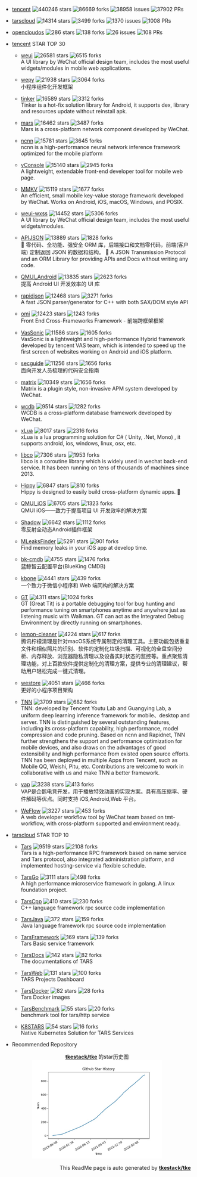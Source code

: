 
+ [tencent](https://github.com/tencent)
![440246 stars](https://img.shields.io/badge/Stars-440246-green)
![86669 forks](https://img.shields.io/badge/Forks-86669-green)
![38958 issues](https://img.shields.io/badge/Issues-38958-green)
![37902 PRs](https://img.shields.io/badge/PRs-37902-green)

+ [tarscloud](https://github.com/tarscloud)
![14314 stars](https://img.shields.io/badge/Stars-14314-green)
![3499 forks](https://img.shields.io/badge/Forks-3499-green)
![1370 issues](https://img.shields.io/badge/Issues-1370-green)
![1008 PRs](https://img.shields.io/badge/PRs-1008-green)

+ [opencloudos](https://github.com/opencloudos)
![286 stars](https://img.shields.io/badge/Stars-286-green)
![138 forks](https://img.shields.io/badge/Forks-138-green)
![26 issues](https://img.shields.io/badge/Issues-26-green)
![108 PRs](https://img.shields.io/badge/PRs-108-green)



+ [tencent](https://github.com/tencent) STAR TOP 30
    
    + [weui](https://github.com/tencent/weui) 
    ![26581 stars](https://img.shields.io/badge/Stars-26581-green)
    ![6515 forks](https://img.shields.io/badge/Forks-6515-green)  
    A UI library by WeChat official design team, includes the most useful widgets/modules in mobile web applications.
    
    + [wepy](https://github.com/tencent/wepy) 
    ![21938 stars](https://img.shields.io/badge/Stars-21938-green)
    ![3064 forks](https://img.shields.io/badge/Forks-3064-green)  
    小程序组件化开发框架
    
    + [tinker](https://github.com/tencent/tinker) 
    ![16589 stars](https://img.shields.io/badge/Stars-16589-green)
    ![3312 forks](https://img.shields.io/badge/Forks-3312-green)  
    Tinker is a hot-fix solution library for Android, it supports dex, library and resources update without reinstall apk.
    
    + [mars](https://github.com/tencent/mars) 
    ![16462 stars](https://img.shields.io/badge/Stars-16462-green)
    ![3487 forks](https://img.shields.io/badge/Forks-3487-green)  
    Mars is a cross-platform network component  developed by WeChat.
    
    + [ncnn](https://github.com/tencent/ncnn) 
    ![15781 stars](https://img.shields.io/badge/Stars-15781-green)
    ![3645 forks](https://img.shields.io/badge/Forks-3645-green)  
    ncnn is a high-performance neural network inference framework optimized for the mobile platform
    
    + [vConsole](https://github.com/tencent/vConsole) 
    ![15140 stars](https://img.shields.io/badge/Stars-15140-green)
    ![2945 forks](https://img.shields.io/badge/Forks-2945-green)  
    A lightweight, extendable front-end developer tool for mobile web page.
    
    + [MMKV](https://github.com/tencent/MMKV) 
    ![15119 stars](https://img.shields.io/badge/Stars-15119-green)
    ![1677 forks](https://img.shields.io/badge/Forks-1677-green)  
    An efficient, small mobile key-value storage framework developed by WeChat. Works on Android, iOS, macOS, Windows, and POSIX.
    
    + [weui-wxss](https://github.com/tencent/weui-wxss) 
    ![14452 stars](https://img.shields.io/badge/Stars-14452-green)
    ![5306 forks](https://img.shields.io/badge/Forks-5306-green)  
    A UI library by WeChat official design team, includes the most useful widgets/modules.
    
    + [APIJSON](https://github.com/tencent/APIJSON) 
    ![13889 stars](https://img.shields.io/badge/Stars-13889-green)
    ![1828 forks](https://img.shields.io/badge/Forks-1828-green)  
    🚀 零代码、全功能、强安全 ORM 库，后端接口和文档零代码，前端(客户端) 定制返回 JSON 的数据和结构。 🚀 A JSON Transmission Protocol and an ORM Library for providing APIs and Docs without writing any code.
    
    + [QMUI_Android](https://github.com/tencent/QMUI_Android) 
    ![13835 stars](https://img.shields.io/badge/Stars-13835-green)
    ![2623 forks](https://img.shields.io/badge/Forks-2623-green)  
    提高 Android UI 开发效率的 UI 库
    
    + [rapidjson](https://github.com/tencent/rapidjson) 
    ![12468 stars](https://img.shields.io/badge/Stars-12468-green)
    ![3271 forks](https://img.shields.io/badge/Forks-3271-green)  
    A fast JSON parser/generator for C++ with both SAX/DOM style API
    
    + [omi](https://github.com/tencent/omi) 
    ![12423 stars](https://img.shields.io/badge/Stars-12423-green)
    ![1243 forks](https://img.shields.io/badge/Forks-1243-green)  
     Front End Cross-Frameworks Framework - 前端跨框架框架
    
    + [VasSonic](https://github.com/tencent/VasSonic) 
    ![11586 stars](https://img.shields.io/badge/Stars-11586-green)
    ![1605 forks](https://img.shields.io/badge/Forks-1605-green)  
    VasSonic is a lightweight and high-performance Hybrid framework developed by tencent VAS team, which is intended to speed up the first screen of websites working on Android and iOS platform. 
    
    + [secguide](https://github.com/tencent/secguide) 
    ![11256 stars](https://img.shields.io/badge/Stars-11256-green)
    ![1656 forks](https://img.shields.io/badge/Forks-1656-green)  
    面向开发人员梳理的代码安全指南
    
    + [matrix](https://github.com/tencent/matrix) 
    ![10349 stars](https://img.shields.io/badge/Stars-10349-green)
    ![1656 forks](https://img.shields.io/badge/Forks-1656-green)  
    Matrix is a plugin style, non-invasive APM system developed by WeChat.
    
    + [wcdb](https://github.com/tencent/wcdb) 
    ![9514 stars](https://img.shields.io/badge/Stars-9514-green)
    ![1282 forks](https://img.shields.io/badge/Forks-1282-green)  
    WCDB is a cross-platform database framework developed by WeChat.
    
    + [xLua](https://github.com/tencent/xLua) 
    ![8017 stars](https://img.shields.io/badge/Stars-8017-green)
    ![2316 forks](https://img.shields.io/badge/Forks-2316-green)  
    xLua is a lua programming solution for  C# ( Unity, .Net, Mono) , it supports android, ios, windows, linux, osx, etc.
    
    + [libco](https://github.com/tencent/libco) 
    ![7306 stars](https://img.shields.io/badge/Stars-7306-green)
    ![1953 forks](https://img.shields.io/badge/Forks-1953-green)  
    libco is a coroutine library which is widely used in wechat  back-end service. It has been running on tens of thousands of machines since 2013.
    
    + [Hippy](https://github.com/tencent/Hippy) 
    ![6847 stars](https://img.shields.io/badge/Stars-6847-green)
    ![810 forks](https://img.shields.io/badge/Forks-810-green)  
    Hippy is designed to easily build cross-platform dynamic apps. 👏
    
    + [QMUI_iOS](https://github.com/tencent/QMUI_iOS) 
    ![6705 stars](https://img.shields.io/badge/Stars-6705-green)
    ![1323 forks](https://img.shields.io/badge/Forks-1323-green)  
    QMUI iOS——致力于提高项目 UI 开发效率的解决方案
    
    + [Shadow](https://github.com/tencent/Shadow) 
    ![6642 stars](https://img.shields.io/badge/Stars-6642-green)
    ![1112 forks](https://img.shields.io/badge/Forks-1112-green)  
    零反射全动态Android插件框架
    
    + [MLeaksFinder](https://github.com/tencent/MLeaksFinder) 
    ![5291 stars](https://img.shields.io/badge/Stars-5291-green)
    ![901 forks](https://img.shields.io/badge/Forks-901-green)  
    Find memory leaks in your iOS app at develop time.
    
    + [bk-cmdb](https://github.com/tencent/bk-cmdb) 
    ![4755 stars](https://img.shields.io/badge/Stars-4755-green)
    ![1476 forks](https://img.shields.io/badge/Forks-1476-green)  
    蓝鲸智云配置平台(BlueKing CMDB)
    
    + [kbone](https://github.com/tencent/kbone) 
    ![4441 stars](https://img.shields.io/badge/Stars-4441-green)
    ![439 forks](https://img.shields.io/badge/Forks-439-green)  
    一个致力于微信小程序和 Web 端同构的解决方案
    
    + [GT](https://github.com/tencent/GT) 
    ![4311 stars](https://img.shields.io/badge/Stars-4311-green)
    ![1024 forks](https://img.shields.io/badge/Forks-1024-green)  
    GT (Great Tit) is a portable debugging tool for bug hunting and performance tuning on smartphones anytime and anywhere just as listening music with Walkman. GT can act as the Integrated Debug Environment by directly running on smartphones.
    
    + [lemon-cleaner](https://github.com/tencent/lemon-cleaner) 
    ![4224 stars](https://img.shields.io/badge/Stars-4224-green)
    ![617 forks](https://img.shields.io/badge/Forks-617-green)  
    腾讯柠檬清理是针对macOS系统专属制定的清理工具。主要功能包括重复文件和相似照片的识别、软件的定制化垃圾扫描、可视化的全盘空间分析、内存释放、浏览器隐私清理以及设备实时状态的监控等。重点聚焦清理功能，对上百款软件提供定制化的清理方案，提供专业的清理建议，帮助用户轻松完成一键式清理。
    
    + [westore](https://github.com/tencent/westore) 
    ![4051 stars](https://img.shields.io/badge/Stars-4051-green)
    ![466 forks](https://img.shields.io/badge/Forks-466-green)  
    更好的小程序项目架构
    
    + [TNN](https://github.com/tencent/TNN) 
    ![3709 stars](https://img.shields.io/badge/Stars-3709-green)
    ![682 forks](https://img.shields.io/badge/Forks-682-green)  
    TNN: developed by Tencent Youtu Lab and Guangying Lab, a uniform deep learning inference framework for mobile、desktop and server. TNN is distinguished by several outstanding features, including its cross-platform capability, high performance, model compression and code pruning. Based on ncnn and Rapidnet, TNN further strengthens the support and performance optimization for mobile devices, and also draws on the advantages of good extensibility and high performance from existed open source efforts. TNN has been deployed in multiple Apps from Tencent, such as Mobile QQ, Weishi, Pitu, etc. Contributions are welcome to work in collaborative with us and make TNN a better framework. 
    
    + [vap](https://github.com/tencent/vap) 
    ![3238 stars](https://img.shields.io/badge/Stars-3238-green)
    ![413 forks](https://img.shields.io/badge/Forks-413-green)  
    VAP是企鹅电竞开发，用于播放特效动画的实现方案。具有高压缩率、硬件解码等优点。同时支持 iOS,Android,Web 平台。
    
    + [WeFlow](https://github.com/tencent/WeFlow) 
    ![3227 stars](https://img.shields.io/badge/Stars-3227-green)
    ![453 forks](https://img.shields.io/badge/Forks-453-green)  
    A web developer workflow tool by WeChat team based on tmt-workflow, with cross-platform supported and environment ready.
    

+ [tarscloud](https://github.com/tarscloud) STAR TOP 10
    
    + [Tars](https://github.com/tarscloud/Tars) 
    ![9519 stars](https://img.shields.io/badge/Stars-9519-green)
    ![2108 forks](https://img.shields.io/badge/Forks-2108-green)  
    Tars is a high-performance RPC framework based on name service and Tars protocol, also integrated administration platform, and implemented hosting-service via flexible schedule.
    
    + [TarsGo](https://github.com/tarscloud/TarsGo) 
    ![3111 stars](https://img.shields.io/badge/Stars-3111-green)
    ![498 forks](https://img.shields.io/badge/Forks-498-green)  
    A  high performance microservice  framework  in golang. A linux foundation project.
    
    + [TarsCpp](https://github.com/tarscloud/TarsCpp) 
    ![410 stars](https://img.shields.io/badge/Stars-410-green)
    ![230 forks](https://img.shields.io/badge/Forks-230-green)  
    C++ language framework rpc source code implementation
    
    + [TarsJava](https://github.com/tarscloud/TarsJava) 
    ![372 stars](https://img.shields.io/badge/Stars-372-green)
    ![159 forks](https://img.shields.io/badge/Forks-159-green)  
    Java language framework rpc source code implementation
    
    + [TarsFramework](https://github.com/tarscloud/TarsFramework) 
    ![169 stars](https://img.shields.io/badge/Stars-169-green)
    ![139 forks](https://img.shields.io/badge/Forks-139-green)  
    Tars Basic service framework
    
    + [TarsDocs](https://github.com/tarscloud/TarsDocs) 
    ![142 stars](https://img.shields.io/badge/Stars-142-green)
    ![82 forks](https://img.shields.io/badge/Forks-82-green)  
    The documentations of TARS
    
    + [TarsWeb](https://github.com/tarscloud/TarsWeb) 
    ![131 stars](https://img.shields.io/badge/Stars-131-green)
    ![100 forks](https://img.shields.io/badge/Forks-100-green)  
    TARS Projects Dashboard
    
    + [TarsDocker](https://github.com/tarscloud/TarsDocker) 
    ![82 stars](https://img.shields.io/badge/Stars-82-green)
    ![28 forks](https://img.shields.io/badge/Forks-28-green)  
    Tars Docker  images
    
    + [TarsBenchmark](https://github.com/tarscloud/TarsBenchmark) 
    ![55 stars](https://img.shields.io/badge/Stars-55-green)
    ![20 forks](https://img.shields.io/badge/Forks-20-green)  
    benchmark tool for tars/http service
    
    + [K8STARS](https://github.com/tarscloud/K8STARS) 
    ![54 stars](https://img.shields.io/badge/Stars-54-green)
    ![16 forks](https://img.shields.io/badge/Forks-16-green)  
    Native Kubernetes  Solution for TARS Services
    


+ Recommended Repository  
<p align="center">
      <strong>
        <a href="https://github.com/tkestack/tke" target="_blank">tkestack/tke</a>
      </strong>  的star历史图
  <br>
  <img src="https://raw.githubusercontent.com/ButterAndButterfly/GithubTools/master/data/stars_history.jpg" width="350px"></img>    
</p>

<p align="right">
      This ReadMe page is auto generated by 
      <strong>
        <a href="https://github.com/tkestack/tke" target="_blank">tkestack/tke</a><br>
      </strong>   
</p>